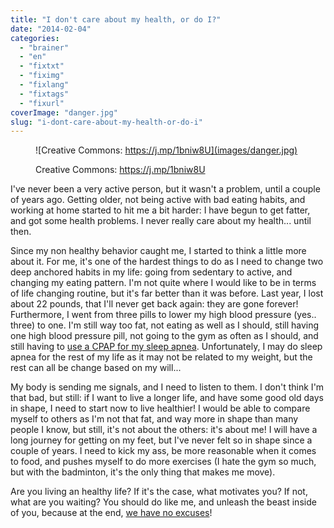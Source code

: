```yaml
---
title: "I don't care about my health, or do I?"
date: "2014-02-04"
categories: 
  - "brainer"
  - "en"
  - "fixtxt"
  - "fiximg"
  - "fixlang"
  - "fixtags"
  - "fixurl"
coverImage: "danger.jpg"
slug: "i-dont-care-about-my-health-or-do-i"
---
```


<figure>

![Creative Commons: https://j.mp/1bniw8U](images/danger.jpg)

<figcaption>

Creative Commons: https://j.mp/1bniw8U

</figcaption>

</figure>

I've never been a very active person, but it wasn't a problem, until a couple of years ago. Getting older, not being active with bad eating habits, and working at home started to hit me a bit harder: I have begun to get fatter, and got some health problems. I never really care about my health... until then.

Since my non healthy behavior caught me, I started to think a little more about it. For me, it's one of the hardest things to do as I need to change two deep anchored habits in my life: going from sedentary to active, and changing my eating pattern. I'm not quite where I would like to be in terms of life changing routine, but it's far better than it was before. Last year, I lost about 22 pounds, that I'll never get back again: they are gone forever! Furthermore, I went from three pills to lower my high blood pressure (yes.. three) to one. I'm still way too fat, not eating as well as I should, still having one high blood pressure pill, not going to the gym as often as I should, and still having to [use a CPAP for my sleep apnea](http://fred.dev/living-with-sleep-apnea/ "Living with sleep apnea"). Unfortunately, I may do sleep apnea for the rest of my life as it may not be related to my weight, but the rest can all be change based on my will...

My body is sending me signals, and I need to listen to them. I don't think I'm that bad, but still: if I want to live a longer life, and have some good old days in shape, I need to start now to live healthier! I would be able to compare myself to others as I'm not that fat, and way more in shape than many people I know, but still, it's not about the others: it's about me! I will have a long journey for getting on my feet, but I've never felt so in shape since a couple of years. I need to kick my ass, be more reasonable when it comes to food, and pushes myself to do more exercises (I hate the gym so much, but with the badminton, it's the only thing that makes me move).

Are you living an healthy life? If it's the case, what motivates you? If not, what are you waiting? You should do like me, and unleash the beast inside of you, because at the end, [we have no excuses](http://fred.dev/you-have-no-excuses-just-do-it/ "You have no excuses: just do it!")!
